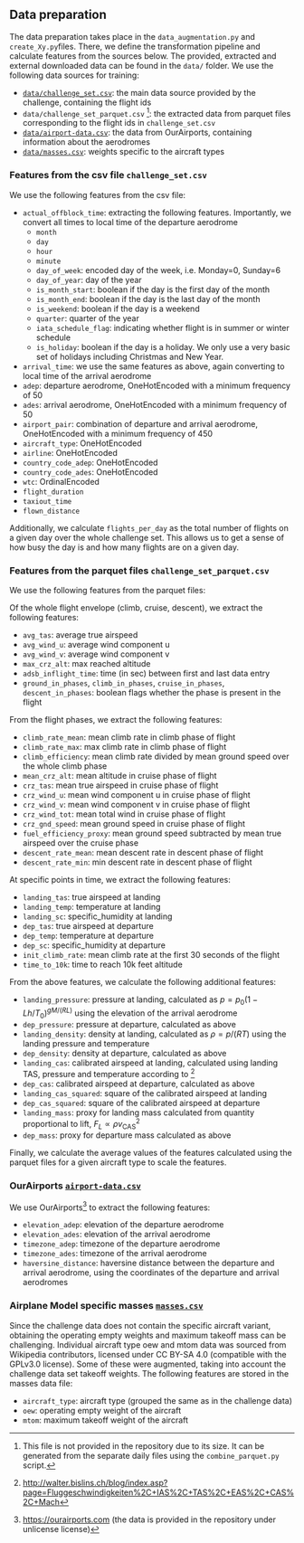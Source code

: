 ## Data preparation
The data preparation takes place in the `data_augmentation.py` and `create_Xy.py`files.
There, we define the transformation pipeline and calculate features from the sources below.
The provided, extracted and external downloaded data can be found in the `data/` folder.
We use the following data sources for training: 
- [`data/challenge_set.csv`](data/challenge_set.csv): the main data source provided by the challenge, containing the flight ids
- `data/challenge_set_parquet.csv` [^1]: the extracted data from parquet files corresponding to the flight ids in `challenge_set.csv`
- [`data/airport-data.csv`](data/airport-data.csv): the data from OurAirports, containing information about the aerodromes
- [`data/masses.csv`](data/masses.csv): weights specific to the aircraft types


### Features from the csv file `challenge_set.csv`
We use the following features from the csv file:
- `actual_offblock_time`: extracting the following features. Importantly, we convert all times to local time of the departure aerodrome
    - `month`
    - `day`
    - `hour`
    - `minute`
    - `day_of_week`: encoded day of the week, i.e. Monday=0, Sunday=6
    - `day_of_year`: day of the year
    - `is_month_start`: boolean if the day is the first day of the month
    - `is_month_end`: boolean if the day is the last day of the month
    - `is_weekend`: boolean if the day is a weekend
    - `quarter`: quarter of the year
    - `iata_schedule_flag`: indicating whether flight is in summer or winter schedule
    - `is_holiday`: boolean if the day is a holiday. We only use a very basic set of holidays including Christmas and New Year.
- `arrival_time`: we use the same features as above, again converting to local time of the arrival aerodrome
- `adep`: departure aerodrome, OneHotEncoded with a minimum frequency of 50
- `ades`: arrival aerodrome, OneHotEncoded with a minimum frequency of 50
- `airport_pair`: combination of departure and arrival aerodrome, OneHotEncoded with a minimum frequency of 450
- `aircraft_type`: OneHotEncoded
- `airline`: OneHotEncoded
- `country_code_adep`: OneHotEncoded
- `country_code_ades`: OneHotEncoded
- `wtc`: OrdinalEncoded
- `flight_duration`
- `taxiout_time`
- `flown_distance`

Additionally, we calculate `flights_per_day` as the total number of flights on a given day over the whole challenge set.
This allows us to get a sense of how busy the day is and how many flights are on a given day.


### Features from the parquet files `challenge_set_parquet.csv`
We use the following features from the parquet files:

Of the whole flight envelope (climb, cruise, descent), we extract the following features:
- `avg_tas`: average true airspeed
- `avg_wind_u`: average wind component u
- `avg_wind_v`: average wind component v
- `max_crz_alt`: max reached altitude
- `adsb_inflight_time`: time (in sec) between first and last data entry
- `ground_in_phases`, `climb_in_phases`, `cruise_in_phases`, `descent_in_phases`: boolean flags whether the phase is present in the flight

From the flight phases, we extract the following features:
- `climb_rate_mean`: mean climb rate in climb phase of flight
- `climb_rate_max`: max climb rate in climb phase of flight
- `climb_efficiency`: mean climb rate divided by mean ground speed over the whole climb phase
- `mean_crz_alt`: mean altitude in cruise phase of flight
- `crz_tas`: mean true airspeed in cruise phase of flight
- `crz_wind_u`: mean wind component u in cruise phase of flight
- `crz_wind_v`: mean wind component v in cruise phase of flight
- `crz_wind_tot`: mean total wind in cruise phase of flight
- `crz_gnd_speed`: mean ground speed in cruise phase of flight
- `fuel_efficiency_proxy`: mean ground speed subtracted by mean true airspeed over the cruise phase
- `descent_rate_mean`: mean descent rate in descent phase of flight
- `descent_rate_min`: min descent rate in descent phase of flight

At specific points in time, we extract the following features:
- `landing_tas`: true airspeed at landing
- `landing_temp`: temperature at landing
- `landing_sc`: specific_humidity at landing
- `dep_tas`: true airspeed at departure
- `dep_temp`: temperature at departure
- `dep_sc`: specific_humidity at departure
- `init_climb_rate`: mean climb rate at the first 30 seconds of the flight
- `time_to_10k`: time to reach 10k feet altitude

From the above features, we calculate the following additional features:
- `landing_pressure`: pressure at landing, calculated as $p = p_0  (1 - L h / T_0)^{g M / (R L)}$ using the elevation of the arrival aerodrome
- `dep_pressure`: pressure at departure, calculated as above
- `landing_density`: density at landing, calculated as $\rho = p / (R T)$ using the landing pressure and temperature
- `dep_density`: density at departure, calculated as above
- `landing_cas`: calibrated airspeed at landing, calculated using landing TAS, pressure and temperature according to [^2]
- `dep_cas`: calibrated airspeed at departure, calculated as above
- `landing_cas_squared`: square of the calibrated airspeed at landing
- `dep_cas_squared`: square of the calibrated airspeed at departure
- `landing_mass`: proxy for landing mass calculated from quantity proportional to lift, $F_L \propto \rho v_{\textrm{CAS}}^2$
- `dep_mass`: proxy for departure mass calculated as above

Finally, we calculate the average values of the features calculated using the parquet files for a given aircraft type to scale the features.


### OurAirports [`airport-data.csv`](data/airport-data.csv)
We use OurAirports[^3] to extract the following features:
- `elevation_adep`: elevation of the departure aerodrome
- `elevation_ades`: elevation of the arrival aerodrome
- `timezone_adep`: timezone of the departure aerodrome
- `timezone_ades`: timezone of the arrival aerodrome
- `haversine_distance`: haversine distance between the departure and arrival aerodrome, using the coordinates of the departure and arrival aerodromes


### Airplane Model specific masses [`masses.csv`](data/masses.csv)
Since the challenge data does not contain the specific aircraft variant, obtaining the operating empty weights and maximum takeoff mass can be challenging.
Individual aircraft type oew and mtom data was sourced from Wikipedia contributors, licensed under CC BY-SA 4.0 (compatible with the GPLv3.0 license).
Some of these were augmented, taking into account the challenge data set takeoff weights.
The following features are stored in the masses data file:
- `aircraft_type`: aircraft type (grouped the same as in the challenge data)
- `oew`: operating empty weight of the aircraft
- `mtom`: maximum takeoff weight of the aircraft



[^1]: This file is not provided in the repository due to its size. It can be generated from the separate daily files using the `combine_parquet.py` script.
[^2]: http://walter.bislins.ch/blog/index.asp?page=Fluggeschwindigkeiten%2C+IAS%2C+TAS%2C+EAS%2C+CAS%2C+Mach
[^3]: https://ourairports.com (the data is provided in the repository under unlicense license)
